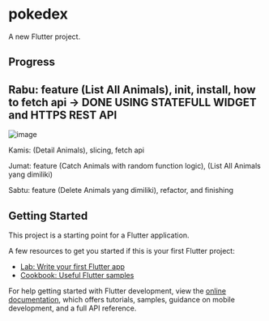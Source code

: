 # pokedex

A new Flutter project.

## Progress

## Rabu: feature (List All Animals), init, install, how to fetch api -> DONE USING STATEFULL WIDGET and HTTPS REST API
![image](https://user-images.githubusercontent.com/54411969/211836143-1a98ae2c-b8b3-4310-a764-86ef48f2eab7.png)


Kamis: (Detail Animals), slicing, fetch api

Jumat: feature (Catch Animals with random function logic), (List All Animals yang dimiliki) 

Sabtu: feature (Delete Animals yang dimiliki), refactor, and finishing

## Getting Started

This project is a starting point for a Flutter application.

A few resources to get you started if this is your first Flutter project:

- [Lab: Write your first Flutter app](https://docs.flutter.dev/get-started/codelab)
- [Cookbook: Useful Flutter samples](https://docs.flutter.dev/cookbook)

For help getting started with Flutter development, view the
[online documentation](https://docs.flutter.dev/), which offers tutorials,
samples, guidance on mobile development, and a full API reference.

